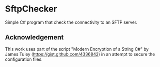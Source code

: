 SftpChecker
===========

Simple C# program that check the connectivity to an SFTP server.

Acknowledgement
---------------
This work uses part of the script "Modern Encryption of a String C#" by James Tuley (https://gist.github.com/4336842) in an attempt to secure the configuration files.

